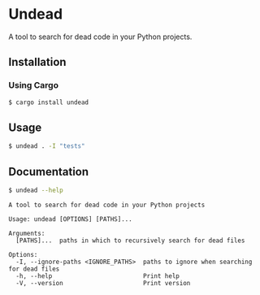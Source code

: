 # Undead

A tool to search for dead code in your Python projects.

## Installation
### Using Cargo
```bash
$ cargo install undead
```

## Usage
```sh
$ undead . -I "tests"
```

## Documentation
```sh
$ undead --help
```

```plaintext
A tool to search for dead code in your Python projects

Usage: undead [OPTIONS] [PATHS]...

Arguments:
  [PATHS]...  paths in which to recursively search for dead files

Options:
  -I, --ignore-paths <IGNORE_PATHS>  paths to ignore when searching for dead files
  -h, --help                         Print help
  -V, --version                      Print version

```

